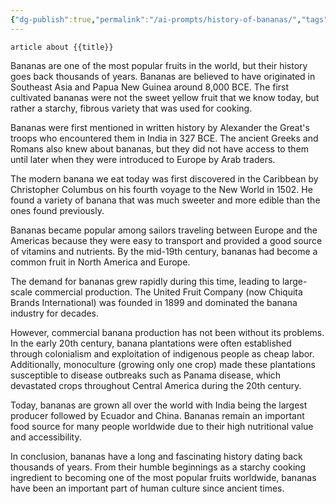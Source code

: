 ```yaml
---
{"dg-publish":true,"permalink":"/ai-prompts/history-of-bananas/","tags":["public","ai"],"noteIcon":"1","created":"2024-08-03T14:53:08.109+02:00","updated":"2023-03-13T22:18:40.000+01:00"}
---
```


```tg
article about {{title}}
```


Bananas are one of the most popular fruits in the world, but their history goes back thousands of years. Bananas are believed to have originated in Southeast Asia and Papua New Guinea around 8,000 BCE. The first cultivated bananas were not the sweet yellow fruit that we know today, but rather a starchy, fibrous variety that was used for cooking.

Bananas were first mentioned in written history by Alexander the Great's troops who encountered them in India in 327 BCE. The ancient Greeks and Romans also knew about bananas, but they did not have access to them until later when they were introduced to Europe by Arab traders.

The modern banana we eat today was first discovered in the Caribbean by Christopher Columbus on his fourth voyage to the New World in 1502. He found a variety of banana that was much sweeter and more edible than the ones found previously.

Bananas became popular among sailors traveling between Europe and the Americas because they were easy to transport and provided a good source of vitamins and nutrients. By the mid-19th century, bananas had become a common fruit in North America and Europe.

The demand for bananas grew rapidly during this time, leading to large-scale commercial production. The United Fruit Company (now Chiquita Brands International) was founded in 1899 and dominated the banana industry for decades.

However, commercial banana production has not been without its problems. In the early 20th century, banana plantations were often established through colonialism and exploitation of indigenous people as cheap labor. Additionally, monoculture (growing only one crop) made these plantations susceptible to disease outbreaks such as Panama disease, which devastated crops throughout Central America during the 20th century.

Today, bananas are grown all over the world with India being the largest producer followed by Ecuador and China. Bananas remain an important food source for many people worldwide due to their high nutritional value and accessibility.

In conclusion, bananas have a long and fascinating history dating back thousands of years. From their humble beginnings as a starchy cooking ingredient to becoming one of the most popular fruits worldwide, bananas have been an important part of human culture since ancient times.